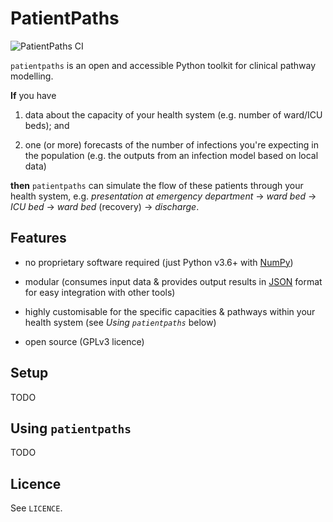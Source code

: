# PatientPaths

![PatientPaths CI](https://github.com/anu-act-health-covid19-support/patientpaths/workflows/PatientPaths%20CI/badge.svg)

`patientpaths` is an open and accessible Python toolkit for clinical pathway
modelling.

**If** you have

1. data about the capacity of your health system (e.g. number of ward/ICU beds);
   and

2. one (or more) forecasts of the number of infections you're expecting in the
   population (e.g. the outputs from an infection model based on local data)

**then** `patientpaths` can simulate the flow of these patients through your
health system, e.g. _presentation at emergency department_ → _ward bed_ → _ICU
bed_ → _ward bed_ (recovery) → _discharge_.

## Features

- no proprietary software required (just Python v3.6+ with
  [NumPy](https://numpy.org))

- modular (consumes input data & provides output results in
  [JSON](https://www.json.org/json-en.html) format for easy integration with
  other tools)

- highly customisable for the specific capacities & pathways within your health
  system (see _Using `patientpaths`_ below)

- open source (GPLv3 licence)

## Setup

TODO

## Using `patientpaths`

TODO

## Licence

See `LICENCE`.
